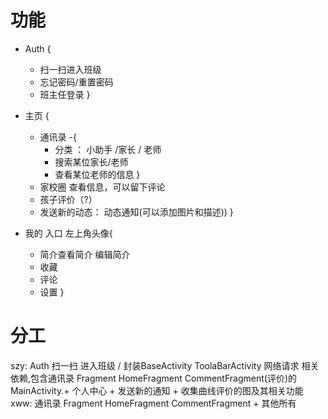 # 功能
-  Auth {
    - 扫一扫进入班级
    - 忘记密码/重置密码
    - 班主任登录
}

- 主页 {
    - 通讯录 -{
        - 分类 ： 小助手 /家长 / 老师
        - 搜索某位家长/老师
        - 查看某位老师的信息
    }
    - 家校圈 查看信息，可以留下评论
    - 孩子评价（?）
    - 发送新的动态： 动态通知(可以添加图片和描述)) 
}

- 我的 入口 左上角头像{
    - 简介查看简介 编辑简介
    - 收藏
    - 评论
    - 设置
}

# 分工
szy:
Auth 扫一扫 进入班级 / 
封装BaseActivity ToolaBarActivity 网络请求 相关依赖,包含通讯录 Fragment HomeFragment CommentFragment(评价)的MainActivity.+
个人中心 + 发送新的通知 + 收集曲线评价的图及其相关功能
xww:
通讯录 Fragment HomeFragment CommentFragment + 其他所有
